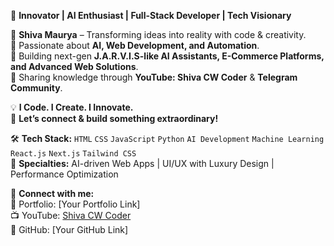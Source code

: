 🚀 **Innovator | AI Enthusiast | Full-Stack Developer | Tech Visionary**  

🔹 **Shiva Maurya** – Transforming ideas into reality with code & creativity.  
🔹 Passionate about **AI, Web Development, and Automation**.  
🔹 Building next-gen **J.A.R.V.I.S-like AI Assistants, E-Commerce Platforms, and Advanced Web Solutions**.  
🔹 Sharing knowledge through **YouTube: Shiva CW Coder** & **Telegram Community**.  

💡 **I Code. I Create. I Innovate.**  
📌 **Let’s connect & build something extraordinary!**  

🛠️ **Tech Stack:** `HTML` `CSS` `JavaScript` `Python` `AI Development` `Machine Learning` `React.js` `Next.js` `Tailwind CSS`  
🎯 **Specialties:** AI-driven Web Apps | UI/UX with Luxury Design | Performance Optimization  

🔗 **Connect with me:**  
💼 Portfolio: [Your Portfolio Link]  
📺 YouTube: [Shiva CW Coder](https://www.youtube.com/@ShivaCWCoder)  
📩 GitHub: [Your GitHub Link]  
